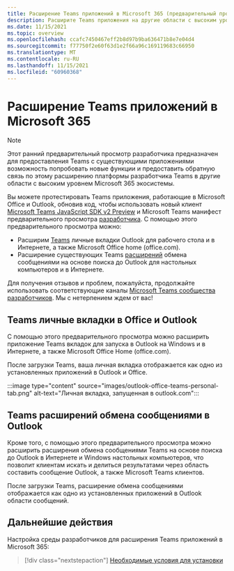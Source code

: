 ```yaml
---
title: Расширение Teams приложений в Microsoft 365 (предварительный просмотр)
description: Расширите Teams приложения на другие области с высоким уровнем Microsoft 365
ms.date: 11/15/2021
ms.topic: overview
ms.openlocfilehash: ccafc7450467eff2b8d97b9ba636471b8e7e04d4
ms.sourcegitcommit: f77750f2e60f63d1e2f66a96c169119683c66950
ms.translationtype: MT
ms.contentlocale: ru-RU
ms.lasthandoff: 11/15/2021
ms.locfileid: "60960368"
---
```

# <a name="extend-teams-apps-across-microsoft-365"></a>Расширение Teams приложений в Microsoft 365

> [!NOTE]
> Этот ранний предварительный просмотр разработчика предназначен для предоставления Teams с существующими приложениями возможность попробовать новые функции и предоставить обратную связь по этому расширению платформы разработчика Teams в другие области с высоким уровнем Microsoft 365 экосистемы. [](/microsoftteams/platform/feedback)

Вы можете протестировать Teams приложения, работающие в Microsoft Office и Outlook, обновив код, чтобы использовать новый клиент [Microsoft Teams JavaScript SDK v2 Preview](using-teams-client-sdk-preview.md) и Microsoft Teams манифест предварительного просмотра [разработчика](../resources/schema/manifest-schema-dev-preview.md). С помощью этого предварительного просмотра можно:

- Расширим [Teams](/microsoftteams/platform/tabs/how-to/create-personal-tab) личные вкладки Outlook для рабочего стола и в Интернете, а также Microsoft Office home (office.com).
- Расширение существующих Teams [расширений](/microsoftteams/platform/messaging-extensions/how-to/search-commands/define-search-command) обмена сообщениями на основе поиска до Outlook для настольных компьютеров и в Интернете.

Для получения отзывов и проблем, пожалуйста, продолжайте использовать соответствующие каналы [Microsoft Teams сообщества разработчиков](/microsoftteams/platform/feedback). Мы с нетерпением ждем от вас!

## <a name="teams-personal-tabs-in-office-and-outlook"></a>Teams личные вкладки в Office и Outlook

С помощью этого предварительного просмотра можно расширить приложение Teams вкладок для запуска в Outlook на Windows и в Интернете, а также Microsoft Office Home (office.com).

После загрузки Teams, ваша личная вкладка отображается как одно из установленных приложений в Outlook и Office.

:::image type="content" source="images/outlook-office-teams-personal-tab.png" alt-text="Личная вкладка, запущенная в outlook.com":::

## <a name="teams-messaging-extensions-in-outlook"></a>Teams расширений обмена сообщениями в Outlook

Кроме того, с помощью этого предварительного просмотра можно расширить расширения обмена сообщениями Teams на основе поиска до Outlook в Интернете и Windows настольных компьютеров, что позволит клиентам искать и делиться результатами через область составить сообщение Outlook, а также Microsoft Teams клиентов.

После загрузки Teams, расширение обмена сообщениями отображается как одно из установленных приложений в Outlook области сообщений.

## <a name="next-steps"></a>Дальнейшие действия

Настройка среды разработчиков для расширения Teams приложений в Microsoft 365:

> [!div class="nextstepaction"]
> [Необходимые условия для установки](prerequisites.md)

